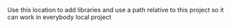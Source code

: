 Use this location to add libraries and use a path relative to this project so it can work in everybody local project

